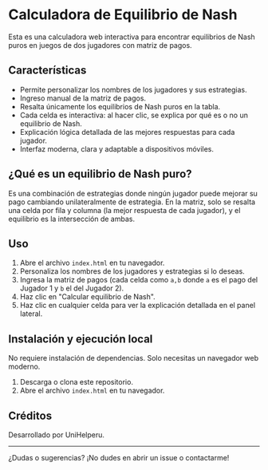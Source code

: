 # Calculadora de Equilibrio de Nash

Esta es una calculadora web interactiva para encontrar equilibrios de Nash puros en juegos de dos jugadores con matriz de pagos.

## Características
- Permite personalizar los nombres de los jugadores y sus estrategias.
- Ingreso manual de la matriz de pagos.
- Resalta únicamente los equilibrios de Nash puros en la tabla.
- Cada celda es interactiva: al hacer clic, se explica por qué es o no un equilibrio de Nash.
- Explicación lógica detallada de las mejores respuestas para cada jugador.
- Interfaz moderna, clara y adaptable a dispositivos móviles.

## ¿Qué es un equilibrio de Nash puro?
Es una combinación de estrategias donde ningún jugador puede mejorar su pago cambiando unilateralmente de estrategia. En la matriz, solo se resalta una celda por fila y columna (la mejor respuesta de cada jugador), y el equilibrio es la intersección de ambas.

## Uso
1. Abre el archivo `index.html` en tu navegador.
2. Personaliza los nombres de los jugadores y estrategias si lo deseas.
3. Ingresa la matriz de pagos (cada celda como `a,b` donde `a` es el pago del Jugador 1 y `b` el del Jugador 2).
4. Haz clic en "Calcular equilibrio de Nash".
5. Haz clic en cualquier celda para ver la explicación detallada en el panel lateral.

## Instalación y ejecución local
No requiere instalación de dependencias. Solo necesitas un navegador web moderno.

1. Descarga o clona este repositorio.
2. Abre el archivo `index.html` en tu navegador.

## Créditos
Desarrollado por UniHelperu.

---
¿Dudas o sugerencias? ¡No dudes en abrir un issue o contactarme! 